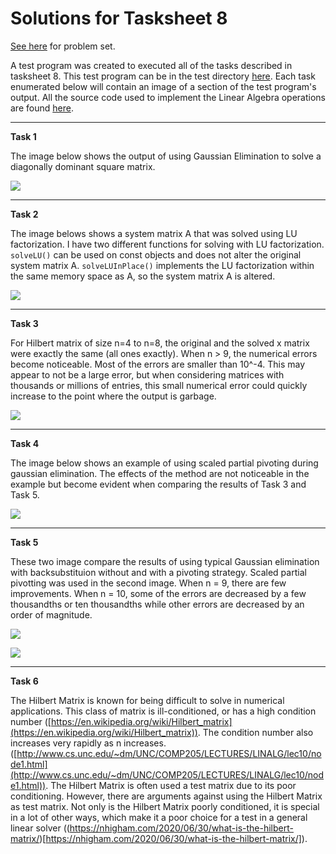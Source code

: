 # Solutions for Tasksheet 8
[See here](https://github.com/jvkoebbe/math4610/blob/master/tasksheets/tasksheet_08/html/tasksheet_08.html) for problem set.

A test program was created to executed all of the tasks described in tasksheet 8. This test program can be in the test directory [here](../test/task8/task8.cpp). Each task enumerated below will contain an image of a section of the test program's output. All the source code used to implement the Linear Algebra operations are found [here](../src/linsolver.cpp).

<hr>

**Task 1**

The image below shows the output of using Gaussian Elimination to solve a diagonally dominant square matrix.

![](../images/tasksheet8_task1.JPG)

<hr>

**Task 2**

The image belows shows a system matrix A that was solved using LU factorization. I have two different functions for solving with LU factorization. `solveLU()` can be used on const objects and does not alter the original system matrix A. `solveLUInPlace()` implements the LU factorization within the same memory space as A, so the system matrix A is altered. 

![](../images/tasksheet8_task2.JPG)

<hr>

**Task 3**

For Hilbert matrix of size n=4 to n=8, the original and the solved x matrix were exactly the same (all ones exactly). When n > 9, the numerical errors become noticeable. Most 
of the errors are smaller than 10^-4. This may appear to not be a large error, but when considering matrices with thousands or millions of entries, this small numerical error could quickly increase to the point where the output is garbage.

![](../images/tasksheet8_task3.JPG)

<hr>

**Task 4**

The image below shows an example of using scaled partial pivoting during gaussian elimination. The effects of the method are not noticeable in the example but become evident when comparing the results of Task 3 and Task 5.

![](../images/tasksheet8_task4.JPG)

<hr> 

**Task 5**

These two image compare the results of using typical Gaussian elimination with backsubstituion without and with a pivoting strategy. Scaled partial pivotting was used in the second image. When n = 9, there are few improvements. When n = 10, some of the errors are decreased by a few thousandths or ten thousandths while other errors are decreased by an order of magnitude. 

![](../images/tasksheet8_task5a.JPG)

![](../images/tasksheet8_task5.JPG)

<hr>

**Task 6**

The Hilbert Matrix is known for being difficult to solve in numerical applications. This class of matrix is ill-conditioned, or has a high condition number ([https://en.wikipedia.org/wiki/Hilbert_matrix](https://en.wikipedia.org/wiki/Hilbert_matrix)). The condition number also increases very rapidly as n increases.([http://www.cs.unc.edu/~dm/UNC/COMP205/LECTURES/LINALG/lec10/node1.html](http://www.cs.unc.edu/~dm/UNC/COMP205/LECTURES/LINALG/lec10/node1.html)). The Hilbert Matrix is often used a test matrix due to its poor conditioning. However, there are arguments against using the Hilbert Matrix as test matrix. Not only is the Hilbert Matrix poorly conditioned, it is special in a lot of other ways, which make it a poor choice for a test in a general linear solver ((https://nhigham.com/2020/06/30/what-is-the-hilbert-matrix/)[https://nhigham.com/2020/06/30/what-is-the-hilbert-matrix/]).
